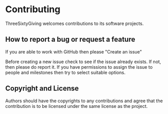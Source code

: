 # Contributing

ThreeSixtyGiving welcomes contributions to its software projects.

## How to report a bug or request a feature

If you are able to work with GitHub then please "Create an issue"

Before creating a new issue check to see if the issue already exists. If not, then please do report it. If you have permissions to assign the issue to people and milestones then try to select suitable options.

## Copyright and License

Authors should have the copyrights to any contributions and agree that the contribution is to be licensed under the same license as the project.
